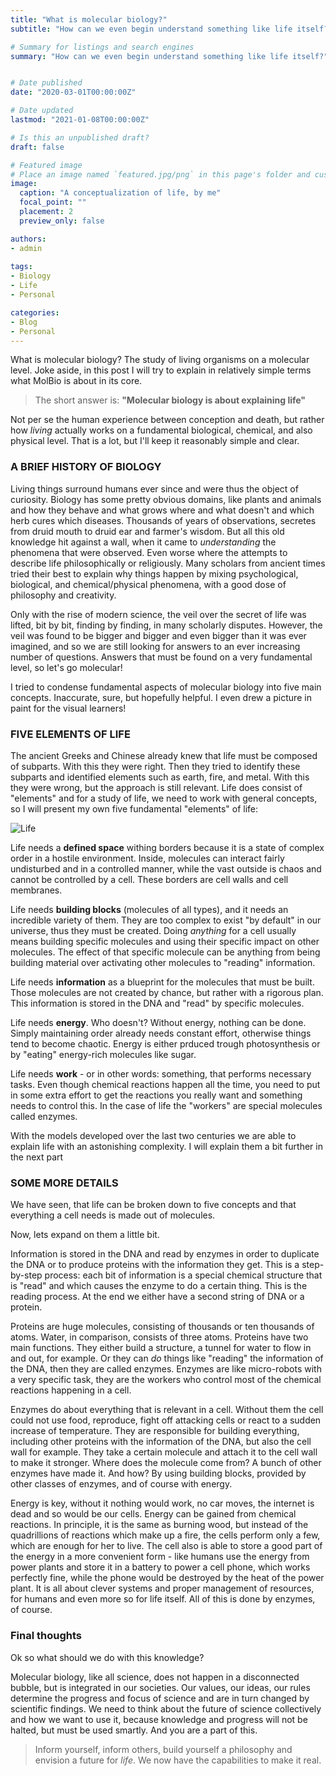 ```yaml
---
title: "What is molecular biology?"
subtitle: "How can we even begin understand something like life itself?"

# Summary for listings and search engines
summary: "How can we even begin understand something like life itself?"


# Date published
date: "2020-03-01T00:00:00Z"

# Date updated
lastmod: "2021-01-08T00:00:00Z"

# Is this an unpublished draft?
draft: false

# Featured image
# Place an image named `featured.jpg/png` in this page's folder and customize its options here.
image:
  caption: "A conceptualization of life, by me"
  focal_point: ""
  placement: 2
  preview_only: false

authors:
- admin
 
tags:
- Biology
- Life
- Personal

categories:
- Blog
- Personal
---
```


What is molecular biology? The study of living organisms on a molecular level. Joke aside, in this post I will try to explain in relatively simple terms what MolBio is about in its core. 

> The short answer is: **"Molecular biology is about explaining life"**

Not per se the human experience between conception and death, but rather how *living* actually works on a fundamental biological, chemical, and also physical level. That is a lot, but I'll keep it reasonably simple and clear.

### A BRIEF HISTORY OF BIOLOGY

Living things surround humans ever since and were thus the object of curiosity. Biology has some pretty obvious domains, like plants and animals and how they behave and what grows where and what doesn't and which herb cures which diseases. Thousands of years of observations, secretes from druid mouth to druid ear and farmer's wisdom. But all this old knowledge hit against a wall, when it came to _understanding_ the phenomena that were observed. Even worse where the attempts to describe life philosophically or religiously. Many scholars from ancient times tried their best to explain why things happen by mixing psychological, biological, and chemical/physical phenomena, with a good dose of philosophy and creativity.

Only with the rise of modern science, the veil over the secret of life was lifted, bit by bit, finding by finding, in many scholarly disputes. However, the veil was found to be bigger and bigger and even bigger than it was ever imagined, and so we are still looking for answers to an ever increasing number of questions. Answers that must be found on a very fundamental level, so let's go molecular!

I tried to condense fundamental aspects of molecular biology into five main concepts. Inaccurate, sure, but hopefully helpful. I even drew a picture in paint for the visual learners!

### FIVE ELEMENTS OF LIFE

The ancient Greeks and Chinese already knew that life must be composed of subparts. With this they were right. Then they tried to identify these subparts and identified elements such as earth, fire, and metal. With this they were wrong, but the approach is still relevant. Life does consist of "elements" and for a study of life, we need to work with general concepts, so I will present my own five fundamental "elements" of life:

![Life](life.png, "A conceptualization of life, by Me")

Life needs a **defined space** withing borders because it is a state of complex order in a hostile environment. Inside, molecules can interact fairly undisturbed and in a controlled manner, while the vast outside is chaos and cannot be controlled by a cell. These borders are cell walls and cell membranes.

Life needs **building blocks** (molecules of all types), and it needs an incredible variety of them. They are too complex to exist "by default" in our universe, thus they must be created. Doing _anything_ for a cell usually means building specific molecules and using their specific impact on other molecules. The effect of that specific molecule can be anything from being building material over activating other molecules to "reading" information.

Life needs **information** as a blueprint for the molecules that must be built. Those molecules are not created by chance, but rather with a rigorous plan. This information is stored in the DNA and "read" by specific molecules. 

Life needs **energy**. Who doesn't? Without energy, nothing can be done. Simply maintaining order already needs constant effort, otherwise things tend to become chaotic. Energy is either prduced trough photosynthesis or by "eating" energy-rich molecules like sugar.

Life needs **work** - or in other words: something, that performs necessary tasks. Even though chemical reactions happen all the time, you need to put in some extra effort to get the reactions you really want and something needs to control this. In the case of life the "workers" are special molecules called enzymes.

With the models developed over the last two centuries we are able to explain life with an astonishing complexity. I will explain them a bit further in the next part

### SOME MORE DETAILS

We have seen, that life can be broken down to five concepts and that everything a cell needs is made out of molecules.

Now, lets expand on them a little bit.

Information is stored in the DNA and read by enzymes in order to duplicate the DNA or to produce proteins with the information they get. This is a step-by-step process: each bit of information is a special chemical structure that is "read" and which causes the enzyme to do a certain thing. This is the reading process. At the end we either have a second string of DNA or a protein.

Proteins are huge molecules, consisting of thousands or ten thousands of atoms. Water, in comparison, consists of three atoms. Proteins have two main functions. They either build a structure, a tunnel for water to flow in and out, for example. Or they can *do* things like "reading" the information of the DNA, then they are called enzymes. Enzymes are like micro-robots with a very specific task, they are the workers who control most of the chemical reactions happening in a cell.

Enzymes do about everything that is relevant in a cell. Without them the cell could not use food, reproduce, fight off attacking cells or react to a sudden increase of temperature. They are responsible for building everything, including other proteins with the information of the DNA, but also the cell wall for example. They take a certain molecule and attach it to the cell wall to make it stronger. Where does the molecule come from? A bunch of other enzymes have made it. And how? By using building blocks, provided by other classes of enzymes, and of course with energy.

Energy is key, without it nothing would work, no car moves, the internet is dead and so would be our cells. Energy can be gained from chemical reactions. In principle, it is the same as burning wood, but instead of the quadrillions of reactions which make up a fire, the cells perform only a few, which are enough for her to live. The cell also is able to store a good part of the energy in a more convenient form - like humans use the energy from power plants and store it in a battery to power a cell phone, which works perfectly fine, while the phone would be destroyed by the heat of the power plant. It is all about clever systems and proper management of resources, for humans and even more so for life itself. All of this is done by enzymes, of course.

### Final thoughts

Ok so what should we do with this knowledge?

Molecular biology, like all science, does not happen in a disconnected bubble, but is integrated in our societies. Our values, our ideas, our rules determine the progress and focus of science and are in turn changed by scientific findings. We need to think about the future of science collectively and how we want to use it, because knowledge and progress will not be halted, but must be used smartly. And you are a part of this.

> Inform yourself, inform others, build yourself a philosophy and envision a future for *life*. We now have the capabilities to make it real.
